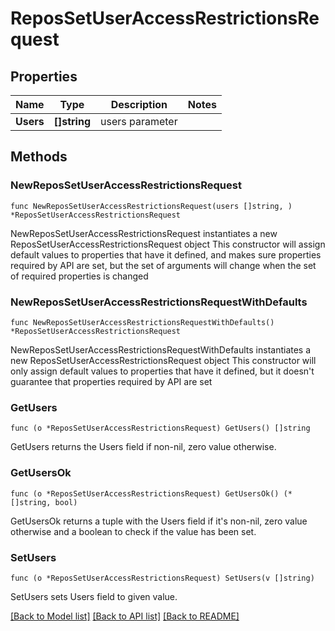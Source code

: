 # ReposSetUserAccessRestrictionsRequest

## Properties

Name | Type | Description | Notes
------------ | ------------- | ------------- | -------------
**Users** | **[]string** | users parameter | 

## Methods

### NewReposSetUserAccessRestrictionsRequest

`func NewReposSetUserAccessRestrictionsRequest(users []string, ) *ReposSetUserAccessRestrictionsRequest`

NewReposSetUserAccessRestrictionsRequest instantiates a new ReposSetUserAccessRestrictionsRequest object
This constructor will assign default values to properties that have it defined,
and makes sure properties required by API are set, but the set of arguments
will change when the set of required properties is changed

### NewReposSetUserAccessRestrictionsRequestWithDefaults

`func NewReposSetUserAccessRestrictionsRequestWithDefaults() *ReposSetUserAccessRestrictionsRequest`

NewReposSetUserAccessRestrictionsRequestWithDefaults instantiates a new ReposSetUserAccessRestrictionsRequest object
This constructor will only assign default values to properties that have it defined,
but it doesn't guarantee that properties required by API are set

### GetUsers

`func (o *ReposSetUserAccessRestrictionsRequest) GetUsers() []string`

GetUsers returns the Users field if non-nil, zero value otherwise.

### GetUsersOk

`func (o *ReposSetUserAccessRestrictionsRequest) GetUsersOk() (*[]string, bool)`

GetUsersOk returns a tuple with the Users field if it's non-nil, zero value otherwise
and a boolean to check if the value has been set.

### SetUsers

`func (o *ReposSetUserAccessRestrictionsRequest) SetUsers(v []string)`

SetUsers sets Users field to given value.



[[Back to Model list]](../README.md#documentation-for-models) [[Back to API list]](../README.md#documentation-for-api-endpoints) [[Back to README]](../README.md)


